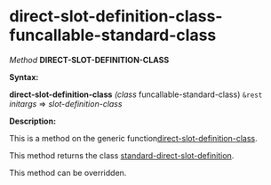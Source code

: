 direct-slot-definition-class-funcallable-standard-class
=======================================================

*Method* **DIRECT-SLOT-DEFINITION-CLASS**

**Syntax:**

**direct-slot-definition-class** *(class* funcallable-standard-class) `&rest` *initargs* => *slot-definition-class*

**Description:**

This is a method on the generic function[direct-slot-definition-class](direct-slot-definition-class.md).

This method returns the class [standard-direct-slot-definition](class-standard-direct-slot-definition.md).

This method can be overridden.

